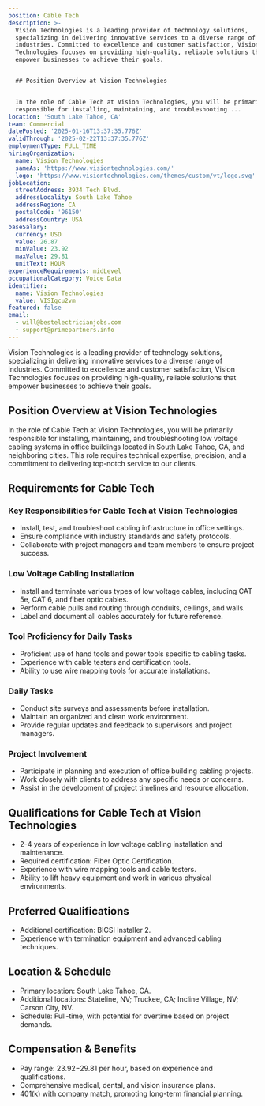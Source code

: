 ```yaml
---
position: Cable Tech
description: >-
  Vision Technologies is a leading provider of technology solutions,
  specializing in delivering innovative services to a diverse range of
  industries. Committed to excellence and customer satisfaction, Vision
  Technologies focuses on providing high-quality, reliable solutions that
  empower businesses to achieve their goals.


  ## Position Overview at Vision Technologies


  In the role of Cable Tech at Vision Technologies, you will be primarily
  responsible for installing, maintaining, and troubleshooting ...
location: 'South Lake Tahoe, CA'
team: Commercial
datePosted: '2025-01-16T13:37:35.776Z'
validThrough: '2025-02-22T13:37:35.776Z'
employmentType: FULL_TIME
hiringOrganization:
  name: Vision Technologies
  sameAs: 'https://www.visiontechnologies.com/'
  logo: 'https://www.visiontechnologies.com/themes/custom/vt/logo.svg'
jobLocation:
  streetAddress: 3934 Tech Blvd.
  addressLocality: South Lake Tahoe
  addressRegion: CA
  postalCode: '96150'
  addressCountry: USA
baseSalary:
  currency: USD
  value: 26.87
  minValue: 23.92
  maxValue: 29.81
  unitText: HOUR
experienceRequirements: midLevel
occupationalCategory: Voice Data
identifier:
  name: Vision Technologies
  value: VISIgcu2vm
featured: false
email:
  - will@bestelectricianjobs.com
  - support@primepartners.info
---
```




Vision Technologies is a leading provider of technology solutions, specializing in delivering innovative services to a diverse range of industries. Committed to excellence and customer satisfaction, Vision Technologies focuses on providing high-quality, reliable solutions that empower businesses to achieve their goals.

## Position Overview at Vision Technologies

In the role of Cable Tech at Vision Technologies, you will be primarily responsible for installing, maintaining, and troubleshooting low voltage cabling systems in office buildings located in South Lake Tahoe, CA, and neighboring cities. This role requires technical expertise, precision, and a commitment to delivering top-notch service to our clients.

## Requirements for Cable Tech

### Key Responsibilities for Cable Tech at Vision Technologies
- Install, test, and troubleshoot cabling infrastructure in office settings.
- Ensure compliance with industry standards and safety protocols.
- Collaborate with project managers and team members to ensure project success.

### Low Voltage Cabling Installation
- Install and terminate various types of low voltage cables, including CAT 5e, CAT 6, and fiber optic cables.
- Perform cable pulls and routing through conduits, ceilings, and walls.
- Label and document all cables accurately for future reference.

### Tool Proficiency for Daily Tasks
- Proficient use of hand tools and power tools specific to cabling tasks.
- Experience with cable testers and certification tools.
- Ability to use wire mapping tools for accurate installations.

### Daily Tasks
- Conduct site surveys and assessments before installation.
- Maintain an organized and clean work environment.
- Provide regular updates and feedback to supervisors and project managers.

### Project Involvement
- Participate in planning and execution of office building cabling projects.
- Work closely with clients to address any specific needs or concerns.
- Assist in the development of project timelines and resource allocation.

## Qualifications for Cable Tech at Vision Technologies

- 2-4 years of experience in low voltage cabling installation and maintenance.
- Required certification: Fiber Optic Certification.
- Experience with wire mapping tools and cable testers.
- Ability to lift heavy equipment and work in various physical environments.

## Preferred Qualifications

- Additional certification: BICSI Installer 2.
- Experience with termination equipment and advanced cabling techniques.

## Location & Schedule

- Primary location: South Lake Tahoe, CA.
- Additional locations: Stateline, NV; Truckee, CA; Incline Village, NV; Carson City, NV.
- Schedule: Full-time, with potential for overtime based on project demands.

## Compensation & Benefits

- Pay range: $23.92-$29.81 per hour, based on experience and qualifications.
- Comprehensive medical, dental, and vision insurance plans.
- 401(k) with company match, promoting long-term financial planning.
